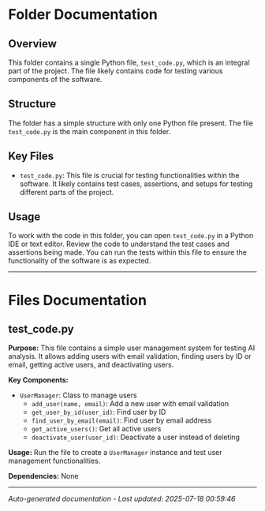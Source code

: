 # Folder Documentation

## Overview
This folder contains a single Python file, `test_code.py`, which is an integral part of the project. The file likely contains code for testing various components of the software.

## Structure
The folder has a simple structure with only one Python file present. The file `test_code.py` is the main component in this folder.

## Key Files
- `test_code.py`: This file is crucial for testing functionalities within the software. It likely contains test cases, assertions, and setups for testing different parts of the project.

## Usage
To work with the code in this folder, you can open `test_code.py` in a Python IDE or text editor. Review the code to understand the test cases and assertions being made. You can run the tests within this file to ensure the functionality of the software is as expected.

---

# Files Documentation

## test_code.py

**Purpose:** This file contains a simple user management system for testing AI analysis. It allows adding users with email validation, finding users by ID or email, getting active users, and deactivating users.

**Key Components:**
- `UserManager`: Class to manage users
  - `add_user(name, email)`: Add a new user with email validation
  - `get_user_by_id(user_id)`: Find user by ID
  - `find_user_by_email(email)`: Find user by email address
  - `get_active_users()`: Get all active users
  - `deactivate_user(user_id)`: Deactivate a user instead of deleting

**Usage:** Run the file to create a `UserManager` instance and test user management functionalities.

**Dependencies:** None

---
*Auto-generated documentation - Last updated: 2025-07-18 00:59:46*
